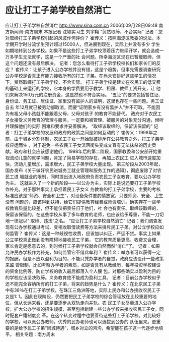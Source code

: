 # 应让打工子弟学校自然消亡

应让打工子弟学校自然消亡
http://www.sina.com.cn 2006年09月28日09:48 南方新闻网-南方周末
本报记者 沈颖实习生 刘宇翔
“贸然取缔，不合实际”
记者：您对取缔打工子弟学校引起的风波作何评价？
崔传义：按照海淀区教委的说法，本学期开学时分流学生预计超过15000人，但进展到现在，实际上并没有多少 学生如期地转到公办学校。如果不是这些打工子弟学校顶着压力继续开学，就会造成一万多学生无法就学，这是一个严重的社 会问题。所幸海淀区现在已暂缓取缔，但这个问题还没有最后解决。
记者：您怎么看待打工子弟学校校长们和家长们的反应？
崔传义：让孩子进入公办学校并没有错，这是个趋势。但事先需要调查研究公办学校是否真正有能力接收所有的打工 子弟。在尚未安排好这些学生的情况下，贸然取缔打工子弟学校，不合实际。
打工子弟学校是建立在农民工的低交费的基础上来运行的学校，它本身的学费要用于教学、租房、教师工资开支，让 他们来解决150万元的注册资金，这显然也不符合实际。
“五证”的要求包括暂住证、身份证、务工证、居住证、家里没有监护人的证明，这里也存在一些问题。务工证自去 年12月就已被劳动部取消，而要“证明家乡有没有监护人”并不可取。不能因为有祖父母小孩就不能跟着父母，父母对孩子 的教育不能替代。
政府对于农民工子女接受义务教育的管理与服务，一定要和被管理、被服务的对象充分沟通，倾听并理解他们的实际 困难和要求并妥善解决。
“取缔该取缔的，保留该保留的”
记者：打工子弟学校的发展和政府的政策之间是如何互动的？
崔传义：1998年之前，由于城乡分割体制，农民工子女一开始就被排斥在公共教育之外，打工子弟学校应运而生 ，对于避免一些农民工子女流落街头变成文盲有无法抹杀的历史贡献。政府和社会应该感谢他们。
1998年后的第二阶段，国家教委和公安部开始重视流动儿童的就学问题，肯定了简易学校的存在，再加上农民工 进入城市速度加快，流动儿童增加，需求增大，民工子弟学校大量出现。
第三阶段从2003年起，国办发布《关于做好农民进城务工就业管理和服务工作的通知》，彻底废除了对农民工进 城就业的限制，同时提出流入地政府负责农民工子女教育，要以公办学校为主。
这就进入了一个新的阶段——以公办为主，实际上是说还要打工子弟学校作补充。对于那种事实上承担着民工子女义 务教育的打工子弟学校，主要的考核标准应该是“师资、安全和卫生”，对设备条件要酌情放宽，只要师资、安全、卫生没有 问题的，应该得到扶持，给它们提供教育经费或师资培训。确实存在一些学校教育质量比较差，但不能仅把责任归于他们，社 会也有责任。取缔该取缔的，保留该保留的。在这些学校从事了多年教育的老师，也应该给予尊重，不能一刀切地一律冠以“ 取缔、违法”之名。
“应让打工子弟学校自然消亡”
记者：我们调查发现有公办学校通过考试、变相收取借读费等方法来排斥民工子弟。对公立学校应如何监管？
崔传义：这是一种歧视性收费，应该加以纠正，严惩不贷。事实上如果公立学校真正做到没有障碍地接收民工子弟， 它的教育质量更高，收费又合理，家长肯定是愿意去的，到时候打工子弟学校就会自然而然“消亡”了。
记者：如果允许民办学校作为补充，如何监管它不借此牟利？
崔传义：举办者可以获得一定的报酬，但是不应以盈利为目的，不能只凭办学者的自觉，政府应该设计一些政策来监 管限制，比如考察办学者的素质，如是否具有从教经历，每年投资学校建设的资金比例等，防止学校的收入最后都落入个人腰 包。对那些确实以盈利为目的的学校应该坚决取缔。义务教育绝不能成为盈利工具。
记者：目前公办学校似乎还不能完全容纳所有的打工子弟，将来的趋势是什么？
崔传义：在北京民工子弟中有38％在打工子弟学校，在珠江三角洲等地，实际上民办和公办接收农民工子女是1∶ 1。因此在现阶段，仍然要把民工子弟学校的综合管理放在比较重要的地位，但从长远来看，还是要逐步从双轨走向并轨。农 民工子女尽量进入公办学校，扩大公办学校的招生规模，甚至包括新建一些公办学校来接收农民工子女，同时配套户籍制度变 革。在这个转变过程中也要善待这些打工子弟学校。对比较好的学校，可以派公办教师，优秀的民办老师也可以选拔到公办的 队伍里来。更重要的是给予民工子弟“同城待遇”，城乡对立的鸿沟，希望能在孩子这一代逐步地填平。
相关专题：南方周末 

